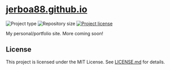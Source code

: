 # [jerboa88.github.io](http://jerboa88.github.io)
![](https://img.shields.io/badge/type-HTML-blue.svg "Project type")
![](https://img.shields.io/github/repo-size/jerboa88/jerboa88.github.io.svg "Repository size")
[![](https://img.shields.io/github/license/jerboa88/jerboa88.github.io.svg "Project license")](LICENSE.md)

My personal/portfolio site. More coming soon!

## License
This project is licensed under the MIT License. See [LICENSE.md](LICENSE.md) for details.
